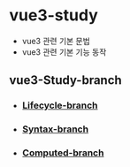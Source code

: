 # vue3-study

- vue3 관련 기본 문법
- vue3 관련 기본 기능 동작

## vue3-Study-branch

- ### [Lifecycle-branch](https://github.com/EtErNaLiFe12/vue3-study/tree/lifecycle)

- ### [Syntax-branch](https://github.com/EtErNaLiFe12/vue3-study/tree/syntax)

- ### [Computed-branch](https://github.com/EtErNaLiFe12/vue3-study/tree/computed)


